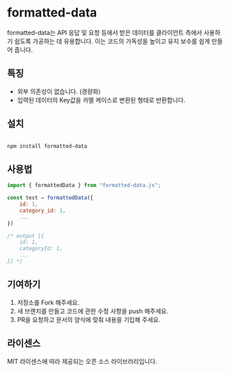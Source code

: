 # formatted-data

formatted-data는 API 응답 및 요청 등에서 받은 데이터를 클라이언트 측에서 사용하기 쉽도록 가공하는 데 유용합니다. 이는 코드의 가독성을 높이고 유지 보수를 쉽게 만들어 줍니다.

## 특징

- 외부 의존성이 없습니다. (경량화)
- 입력된 데이터의 Key값을 카멜 케이스로 변환된 형태로 반환합니다.

## 설치

```bash

npm install formatted-data

```

## 사용법

```js
import { formattedData } from "formatted-data.js";

const test = formattedData({
    id: 1,
    category_id: 1,
    ...
})

/* output [{
    id: 1,
    categoryId: 1,
    ...
}] */

```

## 기여하기

1. 저장소를 Fork 해주세요.
2. 새 브랜치를 만들고 코드에 관한 수정 사항을 push 해주세요.
3. PR을 요청하고 문서의 양식에 맞춰 내용을 기입해 주세요.

## 라이센스

MIT 라이센스에 따라 제공되는 오픈 소스 라이브러리입니다.

